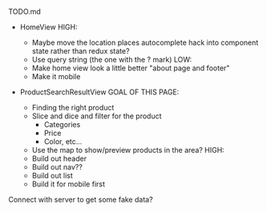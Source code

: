 TODO.md

* HomeView
  HIGH:
    - Maybe move the location places autocomplete hack into component state rather than redux state?
    - Use query string (the one with the ? mark)
  LOW:
    - Make home view look a little better "about page and footer"
    - Make it mobile

* ProductSearchResultView
  GOAL OF THIS PAGE:
    - Finding the right product
    - Slice and dice and filter for the product
      - Categories
      - Price
      - Color, etc...
    - Use the map to show/preview products in the area?
  HIGH:
    - Build out header
    - Build out nav??
    - Build out list
    - Build it for mobile first

Connect with server to get some fake data?